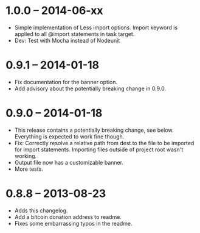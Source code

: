 # 1.0.0 – 2014-06-xx

- Simple implementation of Less import options. Import keyword is applied to all @import statements in task target.
- Dev: Test with Mocha instead of Nodeunit

# 0.9.1 – 2014-01-18

- Fix documentation for the banner option.
- Add advisory about the potentially breaking change in 0.9.0.

# 0.9.0 – 2014-01-18

- This release contains a potentially breaking change, see below. Everything is expected to work fine though.
- Fix: Correctly resolve a relative path from dest to the file to be imported for import statements. Importing files outside of project root wasn't working.
- Output file now has a customizable banner.
- More tests.

# 0.8.8 – 2013-08-23

- Adds this changelog.
- Add a bitcoin donation address to readme.
- Fixes some embarrassing typos in the readme.
